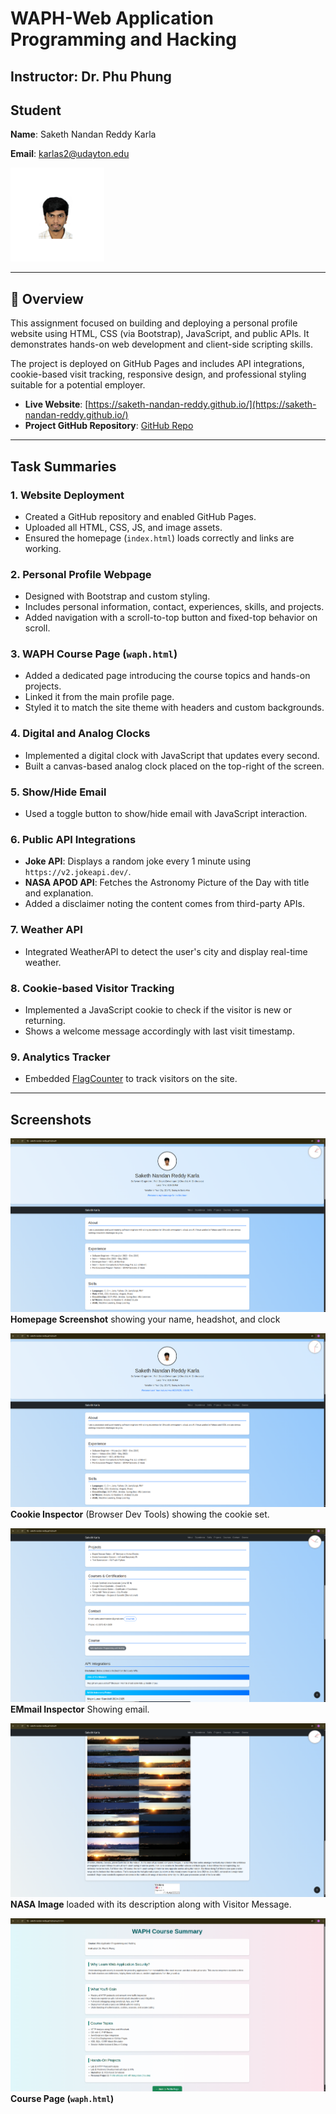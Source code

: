 # WAPH-Web Application Programming and Hacking

## Instructor: Dr. Phu Phung

## Student

**Name**: Saketh Nandan Reddy Karla

**Email**: [karlas2@udayton.edu](mailto:karlas2@udayton.edu)

![Saketh's headshot](images/headshot.png)

---

## 🧾 Overview

This assignment focused on building and deploying a personal profile website using HTML, CSS (via Bootstrap), JavaScript, and public APIs. It demonstrates hands-on web development and client-side scripting skills.  

The project is deployed on GitHub Pages and includes API integrations, cookie-based visit tracking, responsive design, and professional styling suitable for a potential employer.

- **Live Website**: [https://saketh-nandan-reddy.github.io/](https://saketh-nandan-reddy.github.io/)
- **Project GitHub Repository**: [GitHub Repo](https://github.com/saketh-nandan-reddy/saketh-nandan-reddy.github.io)

---

## Task Summaries

### 1. Website Deployment
- Created a GitHub repository and enabled GitHub Pages.
- Uploaded all HTML, CSS, JS, and image assets.
- Ensured the homepage (`index.html`) loads correctly and links are working.

### 2. Personal Profile Webpage
- Designed with Bootstrap and custom styling.
- Includes personal information, contact, experiences, skills, and projects.
- Added navigation with a scroll-to-top button and fixed-top behavior on scroll.

### 3. WAPH Course Page (`waph.html`)
- Added a dedicated page introducing the course topics and hands-on projects.
- Linked it from the main profile page.
- Styled it to match the site theme with headers and custom backgrounds.

### 4. Digital and Analog Clocks
- Implemented a digital clock with JavaScript that updates every second.
- Built a canvas-based analog clock placed on the top-right of the screen.

### 5. Show/Hide Email
- Used a toggle button to show/hide email with JavaScript interaction.

### 6. Public API Integrations
- **Joke API**: Displays a random joke every 1 minute using `https://v2.jokeapi.dev/`.
- **NASA APOD API**: Fetches the Astronomy Picture of the Day with title and explanation.
- Added a disclaimer noting the content comes from third-party APIs.

### 7. Weather API
- Integrated WeatherAPI to detect the user's city and display real-time weather.

### 8. Cookie-based Visitor Tracking
- Implemented a JavaScript cookie to check if the visitor is new or returning.
- Shows a welcome message accordingly with last visit timestamp.

### 9. Analytics Tracker
- Embedded [FlagCounter](https://flagcounter.com) to track visitors on the site.

---

## Screenshots

![index page](images/index.png)  
**Homepage Screenshot** showing your name, headshot, and clock

![cookie](images/cookie.png)  
**Cookie Inspector** (Browser Dev Tools) showing the cookie set.

![email](images/email.png)  
**EMmail Inspector** Showing email.

![api](images/api.png)  
**NASA Image** loaded with its description along with Visitor Message.

![waph page](images/waph.png)  
 **Course Page (`waph.html`)**

